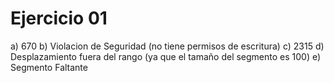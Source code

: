 # Ejercicio 01

a) 670
b) Violacion de Seguridad (no tiene permisos de escritura)
c) 2315
d) Desplazamiento fuera del rango (ya que el tamaño del segmento es 100)
e) Segmento Faltante

